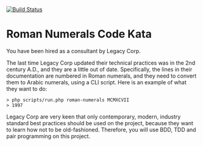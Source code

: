 [![Build Status](https://travis-ci.org/Sam-Burns/codekata-romannumerals.svg?branch=master)](https://travis-ci.org/Sam-Burns/codekata-romannumerals)

Roman Numerals Code Kata
========================

You have been hired as a consultant by Legacy Corp.

The last time Legacy Corp updated their technical practices was in the 2nd century A.D., and they are a little out of date.
Specifically, the lines in their documentation are numbered in Roman numerals, and they need to convert them to Arabic numerals, using a CLI script.
Here is an example of what they want to do:

```
> php scripts/run.php roman-numerals MCMXCVII
> 1997
```

Legacy Corp are very keen that only contemporary, modern, industry standard best practices should be used on the project, because they want to learn how not to be old-fashioned.
Therefore, you will use BDD, TDD and pair programming on this project.
